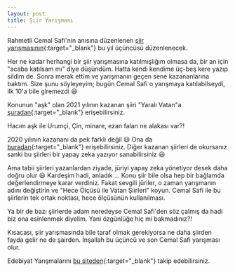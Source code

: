 ```yaml
---
layout: post
title: Şiir Yarışması
---
```


Rahmetli Cemal Safi'nin anısına düzenlenen [şiir yarışmasının](https://www.ilkadim.bel.tr/cemalsafi2022){:target="_blank"} bu yıl üçüncüsü düzenlenecek. 

Her ne kadar herhangi bir şiir yarışmasına katılmışlığım olmasa da, bir an için "acaba katılsam mı" diye düşündüm. Hatta kendi kendime üç-beş kere yazıp sildim de. Sonra merak ettim ve yarışmanın geçen sene kazananlarına baktım. Size şunu söyleyeyim; bugün Cemal Safi o yarışmaya katılabilseydi, ilk 10'a bile giremezdi 😃

Konunun "aşk" olan 2021 yılının kazanan şiiri "Yaralı Vatan"a [şuradan](https://www.ilkadim.bel.tr/uploads/files/dereceye_giren_siirler.pdf){:target="_blank"} erişebilirsiniz.

Hacım aşk ile Urumçi, Çin, minare, ezan falan ne alakası var?!

2020 yılının kazananı da pek farklı değil 😃 Ona da [buradan](https://www.ilkadim.bel.tr/uploads/files/Şiirler.pdf){:target="_blank"} erişebilirsiniz. Diğer kazanan şiirleri de okursanız sanki bu şiirleri bir yapay zeka yazıyor sanabilirsiniz 😃

Ama tabii şiirleri yazanlardan ziyade, jüriyi yapay zeka yönetiyor desek daha doğru olur 😃 Kardeşim hadi, anladık ... Konu şiir bile olsa hep bir bağlamda değerlendirmeye karar verdiniz. Fakat sevgili jüriler, o zaman yarışmanın adını değiştirin ve "Hece Ölçüsü ile Vatan Şiirleri" koyun. Cemal Safi ile bu şiirlerin tek ortak noktası, hece ölçüsünün kullanılması.

Ya bir de bazı şiirlerde adam neredeyse Cemal Safi'den söz çalmış da hadi biz ona esinlenmek diyelim. Yani özgünlüğe hiç mi bakmadınız?!

Kısacası, şiir yarışmasında bile taraf olmak gerekiyorsa ne daha şiirden fayda gelir ne de şairden. İnşallah bu üçüncü ve son Cemal Safi yarışması olur.

Edebiyat Yarışmalarını [bu siteden](https://edebiyatyarismalari.com/){:target="_blank"} takip edebilirsiniz.